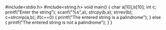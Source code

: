 #include<stdio.h>
#include<string.h>
void main()
{
  char a[10],b[10];
  int c;
  printf("Enter the string");
  scanf("%s",a);
  strcpy(b,a);
  strrev(b);
  c=strcmp(a,b);
  if(c==0)
   {
     printf("The entered string is a palindrome");
   }
  else
   {
    printf("The entered string is not a palindrome");
   }
}

